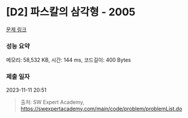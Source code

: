 # [D2] 파스칼의 삼각형 - 2005 

[문제 링크](https://swexpertacademy.com/main/code/problem/problemDetail.do?contestProbId=AV5P0-h6Ak4DFAUq) 

### 성능 요약

메모리: 58,532 KB, 시간: 144 ms, 코드길이: 400 Bytes

### 제출 일자

2023-11-11 20:51



> 출처: SW Expert Academy, https://swexpertacademy.com/main/code/problem/problemList.do